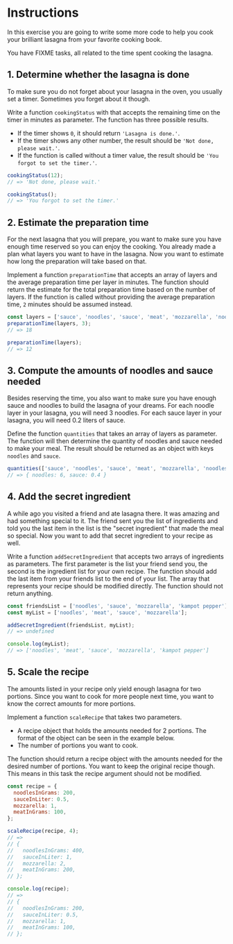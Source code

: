 # Instructions

In this exercise you are going to write some more code to help you cook your brilliant lasagna from your favorite cooking book.

You have FIXME tasks, all related to the time spent cooking the lasagna.

## 1. Determine whether the lasagna is done

To make sure you do not forget about your lasagna in the oven, you usually set a timer.
Sometimes you forget about it though.

Write a function `cookingStatus` with that accepts the remaining time on the timer in minutes as parameter.
The function has three possible results.

- If the timer shows `0`, it should return `'Lasagna is done.'`.
- If the timer shows any other number, the result should be `'Not done, please wait.'`.
- If the function is called without a timer value, the result should be `'You forgot to set the timer.'`.

```javascript
cookingStatus(12);
// => 'Not done, please wait.'

cookingStatus();
// => 'You forgot to set the timer.'
```

## 2. Estimate the preparation time

For the next lasagna that you will prepare, you want to make sure you have enough time reserved so you can enjoy the cooking.
You already made a plan what layers you want to have in the lasagna.
Now you want to estimate how long the preparation will take based on that.

Implement a function `preparationTime` that accepts an array of layers and the average preparation time per layer in minutes.
The function should return the estimate for the total preparation time based on the number of layers.
If the function is called without providing the average preparation time, `2` minutes should be assumed instead.

```javascript
const layers = ['sauce', 'noodles', 'sauce', 'meat', 'mozzarella', 'noodles'];
preparationTime(layers, 3);
// => 18

preparationTime(layers);
// => 12
```

## 3. Compute the amounts of noodles and sauce needed

Besides reserving the time, you also want to make sure you have enough sauce and noodles to build the lasagna of your dreams.
For each noodle layer in your lasagna, you will need 3 noodles.
For each sauce layer in your lasagna, you will need 0.2 liters of sauce.

Define the function `quantities` that takes an array of layers as parameter.
The function will then determine the quantity of noodles and sauce needed to make your meal.
The result should be returned as an object with keys `noodles` and `sauce`.

```javascript
quantities(['sauce', 'noodles', 'sauce', 'meat', 'mozzarella', 'noodles']);
// => { noodles: 6, sauce: 0.4 }
```

## 4. Add the secret ingredient

A while ago you visited a friend and ate lasagna there.
It was amazing and had something special to it.
The friend sent you the list of ingredients and told you the last item in the list is the "secret ingredient" that made the meal so special.
Now you want to add that secret ingredient to your recipe as well.

Write a function `addSecretIngredient` that accepts two arrays of ingredients as parameters.
The first parameter is the list your friend send you, the second is the ingredient list for your own recipe.
The function should add the last item from your friends list to the end of your list.
The array that represents your recipe should be modified directly.
The function should not return anything.

```javascript
const friendsList = ['noodles', 'sauce', 'mozzarella', 'kampot pepper'];
const myList = ['noodles', 'meat', 'sauce', 'mozzarella'];

addSecretIngredient(friendsList, myList);
// => undefined

console.log(myList);
// => ['noodles', 'meat', 'sauce', 'mozzarella', 'kampot pepper']
```

## 5. Scale the recipe

The amounts listed in your recipe only yield enough lasagna for two portions.
Since you want to cook for more people next time, you want to know the correct amounts for more portions.

Implement a function `scaleRecipe` that takes two parameters.

- A recipe object that holds the amounts needed for 2 portions.
  The format of the object can be seen in the example below.
- The number of portions you want to cook.

The function should return a recipe object with the amounts needed for the desired number of portions.
You want to keep the original recipe though.
This means in this task the recipe argument should not be modified.

```javascript
const recipe = {
  noodlesInGrams: 200,
  sauceInLiter: 0.5,
  mozzarella: 1,
  meatInGrams: 100,
};

scaleRecipe(recipe, 4);
// =>
// {
//   noodlesInGrams: 400,
//   sauceInLiter: 1,
//   mozzarella: 2,
//   meatInGrams: 200,
// };

console.log(recipe);
// =>
// {
//   noodlesInGrams: 200,
//   sauceInLiter: 0.5,
//   mozzarella: 1,
//   meatInGrams: 100,
// };
```
